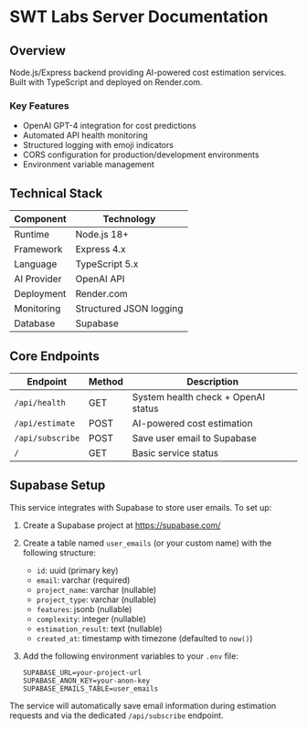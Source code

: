 # SWT Labs Server Documentation

## Overview
Node.js/Express backend providing AI-powered cost estimation services. Built with TypeScript and deployed on Render.com.

### Key Features
- OpenAI GPT-4 integration for cost predictions
- Automated API health monitoring
- Structured logging with emoji indicators
- CORS configuration for production/development environments
- Environment variable management

## Technical Stack
| Component          | Technology               |
|--------------------|--------------------------|
| Runtime            | Node.js 18+              |
| Framework          | Express 4.x              |
| Language           | TypeScript 5.x           |
| AI Provider        | OpenAI API               |
| Deployment         | Render.com               |
| Monitoring         | Structured JSON logging  |
| Database           | Supabase                 |

## Core Endpoints
| Endpoint           | Method | Description                          |
|--------------------|--------|--------------------------------------|
| `/api/health`      | GET    | System health check + OpenAI status  |
| `/api/estimate`    | POST   | AI-powered cost estimation           |
| `/api/subscribe`   | POST   | Save user email to Supabase          |
| `/`                | GET    | Basic service status                 |

## Supabase Setup

This service integrates with Supabase to store user emails. To set up:

1. Create a Supabase project at https://supabase.com/
2. Create a table named `user_emails` (or your custom name) with the following structure:
   - `id`: uuid (primary key)
   - `email`: varchar (required)
   - `project_name`: varchar (nullable)
   - `project_type`: varchar (nullable)
   - `features`: jsonb (nullable)
   - `complexity`: integer (nullable)
   - `estimation_result`: text (nullable)
   - `created_at`: timestamp with timezone (defaulted to `now()`)

3. Add the following environment variables to your `.env` file:
   ```
   SUPABASE_URL=your-project-url
   SUPABASE_ANON_KEY=your-anon-key
   SUPABASE_EMAILS_TABLE=user_emails
   ```

The service will automatically save email information during estimation requests and via the dedicated `/api/subscribe` endpoint.
